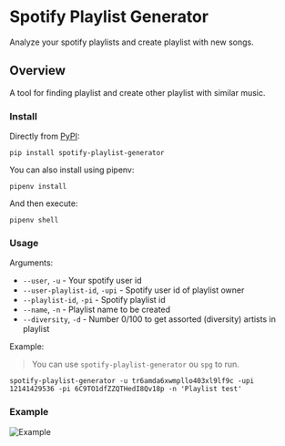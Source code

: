 # Spotify Playlist Generator

Analyze your spotify playlists and create playlist with new songs.

## Overview

A tool for finding playlist and create other playlist with similar music.

### Install

Directly from [PyPI](https://pypi.org/project/spotify-playlist-generator/):

```
pip install spotify-playlist-generator
```

You can also install using pipenv:

```
pipenv install
```

And then execute:

```
pipenv shell
```

### Usage

Arguments:

- `--user`, `-u` - Your spotify user id
- `--user-playlist-id`, `-upi` - Spotify user id of playlist owner
- `--playlist-id`, `-pi` - Spotify playlist id
- `--name`, `-n` - Playlist name to be created
- `--diversity`, `-d` - Number 0/100 to get assorted (diversity) artists in playlist

Example:

> You can use `spotify-playlist-generator` ou `spg` to run.

```
spotify-playlist-generator -u tr6amda6xwmpllo403xl9lf9c -upi 12141429536 -pi 6C9TO1dfZZQTHedI8Qv18p -n 'Playlist test'
```

### Example

![Example](https://github.com/murillo94/spotify-playlist-generator/blob/master/resources/example.gif)
